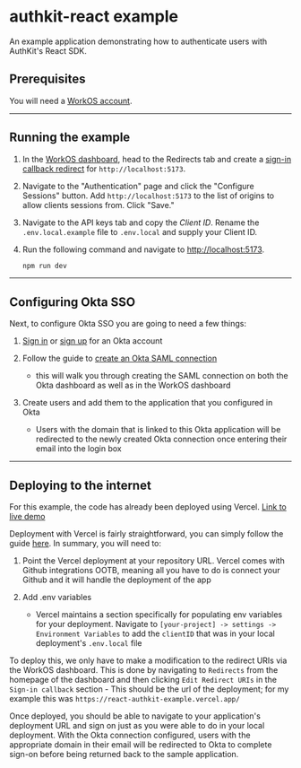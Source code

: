 #  authkit-react example

An example application demonstrating how to authenticate users with AuthKit's React SDK.

## Prerequisites

You will need a [WorkOS account](https://dashboard.workos.com/signup).

---

## Running the example

1. In the [WorkOS dashboard](https://dashboard.workos.com), head to the Redirects tab and create a [sign-in callback redirect](https://workos.com/docs/user-management/1-configure-your-project/configure-a-redirect-uri) for `http://localhost:5173`.

3. Navigate to the "Authentication" page and click the "Configure Sessions" button. Add `http://localhost:5173` to the list of origins to allow clients sessions from. Click "Save."

4. Navigate to the API keys tab and copy the _Client ID_. Rename the `.env.local.example` file to `.env.local` and supply your Client ID.

7. Run the following command and navigate to [http://localhost:5173](http://localhost:5173).

   ```bash
   npm run dev
   ```

---
## Configuring Okta SSO

Next, to configure Okta SSO you are going to need a few things:

1. [Sign in](https://login.okta.com) or [sign up](https://www.okta.com/free-trial/) for an Okta account

2. Follow the guide to [create an Okta SAML connection](https://workos.com/docs/integrations/okta-saml)
    - this will walk you through creating the SAML connection on both the Okta dashboard as well as in the WorkOS dashboard

3. Create users and add them to the application that you configured in Okta
    - Users with the domain that is linked to this Okta application will be redirected to the newly created Okta connection once entering their email into the login box


---
## Deploying to the internet

For this example, the code has already been deployed using Vercel. [Link to live demo](https://react-authkit-example.vercel.app/)


Deployment with Vercel is fairly straightforward, you can simply follow the guide [here](https://vercel.com/guides/deploying-react-with-vercel). In summary, you will need to:

1. Point the Vercel deployment at your repository URL. Vercel comes with Github integrations OOTB, meaning all you have to do is connect your Github and it will handle the deployment of the app

2. Add .env variables
    - Vercel maintains a section specifically for populating env variables for your deployment. Navigate to `[your-project] -> settings -> Environment Variables` to add the `clientID` that was in your local deployment's `.env.local` file

To deploy this, we only have to make a modification to the redirect URIs via the WorkOS dashboard. This is done by navigating to `Redirects` from the homepage of the dashboard and then clicking `Edit Redirect URIs` in the `Sign-in callback` section
    - This should be the url of the deployment; for my example this was `https://react-authkit-example.vercel.app/`

Once deployed, you should be able to navigate to your application's deployment URL and sign on just as you were able to do in your local deployment. With the Okta connection configured, users with the appropriate domain in their email will be redirected to Okta to complete sign-on before being returned back to the sample application. 

